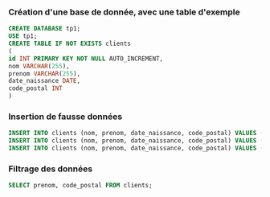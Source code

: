 ### Création d'une base de donnée, avec une table d'exemple
```sql
CREATE DATABASE tp1;
USE tp1;
CREATE TABLE IF NOT EXISTS clients
(
id INT PRIMARY KEY NOT NULL AUTO_INCREMENT,
nom VARCHAR(255),
prenom VARCHAR(255),
date_naissance DATE,
code_postal INT
)
```

### Insertion de fausse données
```sql
INSERT INTO clients (nom, prenom, date_naissance, code_postal) VALUES ("NICOLAS", "Flo", NOW(), 33300);
INSERT INTO clients (nom, prenom, date_naissance, code_postal) VALUES ("NICOLAS", "Flo", NOW(), 33300);
INSERT INTO clients (nom, prenom, date_naissance, code_postal) VALUES ("NICOLAS", "Flo", NOW(), 33300);
```

### Filtrage des données
```sql
SELECT prenom, code_postal FROM clients;
```
